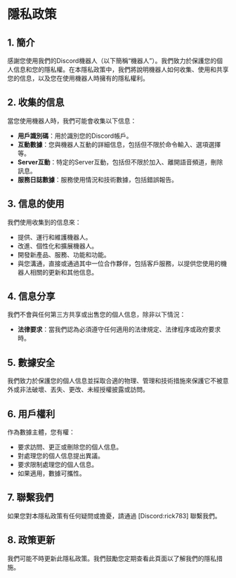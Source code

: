 # 隱私政策

## 1. 簡介

感謝您使用我們的Discord機器人（以下簡稱“機器人”）。我們致力於保護您的個人信息和您的隱私權。在本隱私政策中，我們將說明機器人如何收集、使用和共享您的信息，以及您在使用機器人時擁有的隱私權利。

## 2. 收集的信息

當您使用機器人時，我們可能會收集以下信息：

- **用戶識別碼**：用於識別您的Discord帳戶。
- **互動數據**：您與機器人互動的詳細信息，包括但不限於命令輸入、選項選擇等。
- **Server互動**：特定的Server互動，包括但不限於加入、離開語音頻道，刪除訊息。
- **服務日誌數據**：服務使用情況和技術數據，包括錯誤報告。

## 3. 信息的使用

我們使用收集到的信息來：

- 提供、運行和維護機器人。
- 改進、個性化和擴展機器人。
- 開發新產品、服務、功能和功能。
- 與您溝通，直接或通過其中一位合作夥伴，包括客戶服務，以提供您使用的機器人相關的更新和其他信息。

## 4. 信息分享

我們不會與任何第三方共享或出售您的個人信息，除非以下情況：

- **法律要求**：當我們認為必須遵守任何適用的法律規定、法律程序或政府要求時。

## 5. 數據安全

我們致力於保護您的個人信息並採取合適的物理、管理和技術措施來保護它不被意外或非法破壞、丟失、更改、未經授權披露或訪問。

## 6. 用戶權利

作為數據主體，您有權：

- 要求訪問、更正或刪除您的個人信息。
- 對處理您的個人信息提出異議。
- 要求限制處理您的個人信息。
- 如果適用，數據可攜性。

## 7. 聯繫我們

如果您對本隱私政策有任何疑問或擔憂，請通過 [Discord:rick783] 聯繫我們。

## 8. 政策更新

我們可能不時更新此隱私政策。我們鼓勵您定期查看此頁面以了解我們的隱私措施。